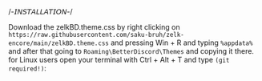 /-𝘐𝘕𝘚𝘛𝘈𝘓𝘓𝘈𝘛𝘐𝘖𝘕-/

Download the zelkBD.theme.css by right clicking on ```https://raw.githubusercontent.com/saku-bruh/zelk-encore/main/zelkBD.theme.css```
and pressing Win + R and typing ```%appdata%``` and after that going to ```Roaming\BetterDiscord\Themes``` and copying it there.
for Linux users open your terminal with Ctrl + Alt + T and type ```(git required!)```:
```